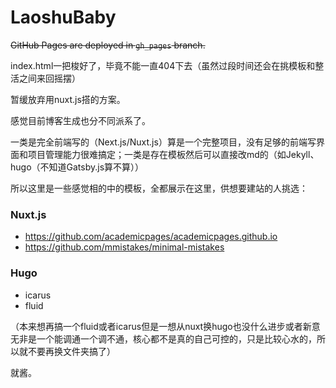 # LaoshuBaby

~~GitHub Pages are deployed in `gh_pages` branch.~~

index.html一把梭好了，毕竟不能一直404下去（虽然过段时间还会在挑模板和整活之间来回摇摆）

暂缓放弃用nuxt.js搭的方案。

感觉目前博客生成也分不同派系了。

一类是完全前端写的（Next.js/Nuxt.js）算是一个完整项目，没有足够的前端写界面和项目管理能力很难搞定；一类是存在模板然后可以直接改md的（如Jekyll、hugo（不知道Gatsby.js算不算））

所以这里是一些感觉相的中的模板，全都展示在这里，供想要建站的人挑选：

### Nuxt.js

+ https://github.com/academicpages/academicpages.github.io
+ https://github.com/mmistakes/minimal-mistakes

### Hugo

+ icarus
+ fluid

（本来想再搞一个fluid或者icarus但是一想从nuxt换hugo也没什么进步或者新意无非是一个能调通一个调不通，核心都不是真的自己可控的，只是比较心水的，所以就不要再换文件夹搞了）

就酱。

